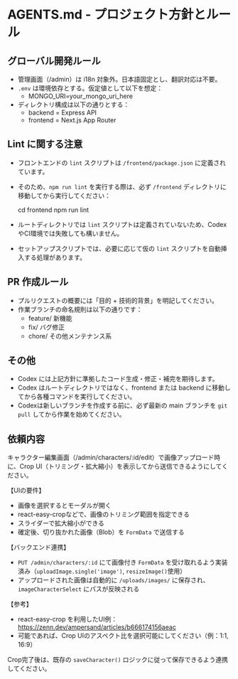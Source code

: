 # AGENTS.md - プロジェクト方針とルール

## グローバル開発ルール

- 管理画面（/admin）は i18n 対象外。日本語固定とし、翻訳対応は不要。
- `.env` は環境依存とする。仮定値として以下を想定：
  - MONGO_URI=your_mongo_uri_here
- ディレクトリ構成は以下の通りとする：
  - backend = Express API
  - frontend = Next.js App Router

## Lint に関する注意

- フロントエンドの `lint` スクリプトは `/frontend/package.json` に定義されています。
- そのため、`npm run lint` を実行する際は、必ず `/frontend` ディレクトリに移動してから実行してください：

  cd frontend
  npm run lint

- ルートディレクトリでは `lint` スクリプトは定義されていないため、CodexやCI環境では失敗しても構いません。
- セットアップスクリプトでは、必要に応じて仮の `lint` スクリプトを自動挿入する処理があります。

## PR 作成ルール

- プルリクエストの概要には「目的 + 技術的背景」を明記してください。
- 作業ブランチの命名規則は以下の通りです：
  - feature/  新機能
  - fix/      バグ修正
  - chore/    その他メンテナンス系

## その他

- Codex には上記方針に準拠したコード生成・修正・補完を期待します。
- Codex はルートディレクトリではなく、frontend または backend に移動してから各種コマンドを実行してください。
- Codexは新しいブランチを作成する前に、必ず最新の main ブランチを `git pull` してから作業を始めてください。


## 依頼内容
キャラクター編集画面（/admin/characters/:id/edit）で画像アップロード時に、Crop UI（トリミング・拡大縮小）を表示してから送信できるようにしてください。

【UIの要件】
- 画像を選択するとモーダルが開く
- react-easy-cropなどで、画像のトリミング範囲を指定できる
- スライダーで拡大縮小ができる
- 確定後、切り抜かれた画像（Blob）を `FormData` で送信する

【バックエンド連携】
- `PUT /admin/characters/:id` にて画像付き `FormData` を受け取れるよう実装済み（`uploadImage.single('image')`, `resizeImage()`使用）
- アップロードされた画像は自動的に `/uploads/images/` に保存され、`imageCharacterSelect` にパスが反映される

【参考】
- react-easy-crop を利用したUI例：https://zenn.dev/ampersand/articles/b666174156aeac
- 可能であれば、Crop UIのアスペクト比を選択可能にしてください（例：1:1, 16:9）

Crop完了後は、既存の `saveCharacter()` ロジックに従って保存できるよう連携してください。

